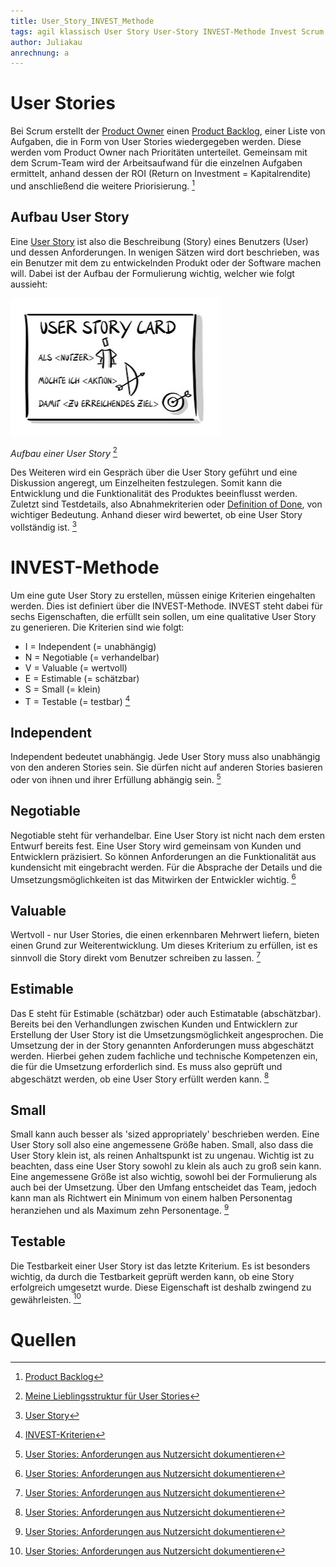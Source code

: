 ```yaml
---
title: User_Story_INVEST_Methode
tags: agil klassisch User Story User-Story INVEST-Methode Invest Scrum Anwendungskriterien Anforderungen
author: Juliakau
anrechnung: a
---
```


# User Stories
Bei Scrum erstellt der [Product Owner](Product_Owner.md) einen [Product Backlog](Product_Backlog.md), einer Liste von Aufgaben, die in Form von User Stories wiedergegeben werden. 
Diese werden vom Product Owner nach Prioritäten unterteilet. 
Gemeinsam mit dem Scrum-Team wird der Arbeitsaufwand für die einzelnen Aufgaben ermittelt, anhand dessen der ROI (Return on Investment = Kapitalrendite) und anschließend die weitere Priorisierung. [^1]

## Aufbau User Story
Eine [User Story](User_Story.md) ist also die Beschreibung (Story) eines Benutzers (User) und dessen Anforderungen. 
In wenigen Sätzen wird dort beschrieben, was ein Benutzer mit dem zu entwickelnden Produkt oder der Software machen will. 
Dabei ist der Aufbau der Formulierung wichtig, welcher wie folgt aussieht: 

![User_Story](User_Story_INVEST_Methode/User_Story.jpg)

*Aufbau einer User Story* [^2]

Des Weiteren wird ein Gespräch über die User Story geführt und eine Diskussion angeregt, um Einzelheiten festzulegen. 
Somit kann die Entwicklung und die Funktionalität des Produktes beeinflusst werden. 
Zuletzt sind Testdetails, also Abnahmekriterien oder [Definition of Done](Definition_of_Done.md), von wichtiger Bedeutung. 
Anhand dieser wird bewertet, ob eine User Story vollständig ist. [^3]

# INVEST-Methode
Um eine gute User Story zu erstellen, müssen einige Kriterien eingehalten werden. 
Dies ist definiert über die INVEST-Methode.
INVEST steht dabei für sechs Eigenschaften, die erfüllt sein sollen, um eine qualitative User Story zu generieren.
Die Kriterien sind wie folgt:
* I = Independent (= unabhängig)
* N = Negotiable (= verhandelbar)
* V = Valuable (= wertvoll)
* E = Estimable (= schätzbar)
* S = Small (= klein)
* T = Testable (= testbar) [^4]

## Independent
Independent bedeutet unabhängig. Jede User Story muss also unabhängig von den anderen Stories sein. 
Sie dürfen nicht auf anderen Stories basieren oder von ihnen und ihrer Erfüllung abhängig sein. [^5]

## Negotiable
Negotiable steht für verhandelbar. Eine User Story ist nicht nach dem ersten Entwurf bereits fest. 
Eine User Story wird gemeinsam von Kunden und Entwicklern präzisiert. 
So können Anforderungen an die Funktionalität aus kundensicht mit eingebracht werden. 
Für die Absprache der Details und die Umsetzungsmöglichkeiten ist das Mitwirken der Entwickler wichtig. [^5]

## Valuable
Wertvoll - nur User Stories, die einen erkennbaren Mehrwert liefern, bieten einen Grund zur Weiterentwicklung.
Um dieses Kriterium zu erfüllen, ist es sinnvoll die Story direkt vom Benutzer schreiben zu lassen. [^5]

## Estimable
Das E steht für Estimable (schätzbar) oder auch Estimatable (abschätzbar).
Bereits bei den Verhandlungen zwischen Kunden und Entwicklern zur Erstellung der User Story ist die Umsetzungsmöglichkeit angesprochen.
Die Umsetzung der in der Story genannten Anforderungen muss abgeschätzt werden. 
Hierbei gehen zudem fachliche und technische Kompetenzen ein, die für die Umsetzung erforderlich sind. 
Es muss also geprüft und abgeschätzt werden, ob eine User Story erfüllt werden kann. [^5]

## Small
Small kann auch besser als 'sized appropriately' beschrieben werden. 
Eine User Story soll also eine angemessene Größe haben.
Small, also dass die User Story klein ist, als reinen Anhaltspunkt ist zu ungenau. 
Wichtig ist zu beachten, dass eine User Story sowohl zu klein als auch zu groß sein kann. 
Eine angemessene Größe ist also wichtig, sowohl bei der Formulierung als auch bei der Umsetzung. 
Über den Umfang entscheidet das Team, jedoch kann man als Richtwert ein Minimum von einem halben Personentag heranziehen und als Maximum zehn Personentage. [^5]

## Testable
Die Testbarkeit einer User Story ist das letzte Kriterium. 
Es ist besonders wichtig, da durch die Testbarkeit geprüft werden kann, ob eine Story erfolgreich umgesetzt wurde. 
Diese Eigenschaft ist deshalb zwingend zu gewährleisten. [^5]

# Quellen
[^1]: [Product Backlog](https://scrumguide.de/product-backlog/)
[^2]: [Meine Lieblingsstruktur für User Stories](https://www.agile-academy.com/de/product-owner/meine-lieblingsstruktur-fuer-user-stories/)
[^3]: [User Story](https://scrumguide.de/user-story/)
[^4]: [INVEST-Kriterien](https://key2agile.de/agilenavigator/invest-kriterien/)
[^5]: [User Stories: Anforderungen aus Nutzersicht dokumentieren](https://blog.seibert-media.net/blog/2010/11/29/user-stories-anforderungen-aus-nutzersicht-dokumentieren/)
